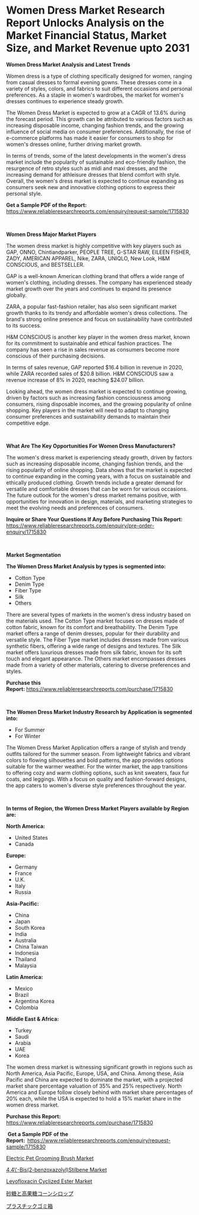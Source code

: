 <p><h1>Women Dress Market Research Report Unlocks Analysis on the Market Financial Status, Market Size, and Market Revenue upto 2031</h1></p><p><strong>Women Dress Market Analysis and Latest Trends</strong></p>
<p><p>Women dress is a type of clothing specifically designed for women, ranging from casual dresses to formal evening gowns. These dresses come in a variety of styles, colors, and fabrics to suit different occasions and personal preferences. As a staple in women's wardrobes, the market for women's dresses continues to experience steady growth.</p><p>The Women Dress Market is expected to grow at a CAGR of 13.6% during the forecast period. This growth can be attributed to various factors such as increasing disposable income, changing fashion trends, and the growing influence of social media on consumer preferences. Additionally, the rise of e-commerce platforms has made it easier for consumers to shop for women's dresses online, further driving market growth.</p><p>In terms of trends, some of the latest developments in the women's dress market include the popularity of sustainable and eco-friendly fashion, the resurgence of retro styles such as midi and maxi dresses, and the increasing demand for athleisure dresses that blend comfort with style. Overall, the women's dress market is expected to continue expanding as consumers seek new and innovative clothing options to express their personal style.</p></p>
<p><strong>Get a Sample PDF of the Report:&nbsp;</strong> <a href="https://www.reliableresearchreports.com/enquiry/request-sample/1715830">https://www.reliableresearchreports.com/enquiry/request-sample/1715830</a></p>
<p>&nbsp;</p>
<p><strong>Women Dress Major Market Players</strong></p>
<p><p>The women dress market is highly competitive with key players such as GAP, ONNO, Chintiandparker, PEOPLE TREE, G-STAR RAW, EILEEN FISHER, ZADY, AMERICAN APPAREL, Nike, ZARA, UNIQLO, New Look, H&M CONSCIOUS, and BESTSELLER. </p><p>GAP is a well-known American clothing brand that offers a wide range of women's clothing, including dresses. The company has experienced steady market growth over the years and continues to expand its presence globally.</p><p>ZARA, a popular fast-fashion retailer, has also seen significant market growth thanks to its trendy and affordable women's dress collections. The brand's strong online presence and focus on sustainability have contributed to its success.</p><p>H&M CONSCIOUS is another key player in the women dress market, known for its commitment to sustainable and ethical fashion practices. The company has seen a rise in sales revenue as consumers become more conscious of their purchasing decisions.</p><p>In terms of sales revenue, GAP reported $16.4 billion in revenue in 2020, while ZARA recorded sales of $20.8 billion. H&M CONSCIOUS saw a revenue increase of 8% in 2020, reaching $24.07 billion.</p><p>Looking ahead, the women dress market is expected to continue growing, driven by factors such as increasing fashion consciousness among consumers, rising disposable incomes, and the growing popularity of online shopping. Key players in the market will need to adapt to changing consumer preferences and sustainability demands to maintain their competitive edge.</p></p>
<p>&nbsp;</p>
<p><strong>What Are The Key Opportunities For Women Dress Manufacturers?</strong></p>
<p><p>The women's dress market is experiencing steady growth, driven by factors such as increasing disposable income, changing fashion trends, and the rising popularity of online shopping. Data shows that the market is expected to continue expanding in the coming years, with a focus on sustainable and ethically produced clothing. Growth trends include a greater demand for versatile and comfortable dresses that can be worn for various occasions. The future outlook for the women's dress market remains positive, with opportunities for innovation in design, materials, and marketing strategies to meet the evolving needs and preferences of consumers.</p></p>
<p><strong>Inquire or Share Your Questions If Any Before Purchasing This Report:</strong> <a href="https://www.reliableresearchreports.com/enquiry/pre-order-enquiry/1715830">https://www.reliableresearchreports.com/enquiry/pre-order-enquiry/1715830</a></p>
<p>&nbsp;</p>
<p><strong>Market Segmentation</strong></p>
<p><strong>The Women Dress Market Analysis by types is segmented into:</strong></p>
<p><ul><li>Cotton Type</li><li>Denim Type</li><li>Fiber Type</li><li>Silk</li><li>Others</li></ul></p>
<p><p>There are several types of markets in the women's dress industry based on the materials used. The Cotton Type market focuses on dresses made of cotton fabric, known for its comfort and breathability. The Denim Type market offers a range of denim dresses, popular for their durability and versatile style. The Fiber Type market includes dresses made from various synthetic fibers, offering a wide range of designs and textures. The Silk market offers luxurious dresses made from silk fabric, known for its soft touch and elegant appearance. The Others market encompasses dresses made from a variety of other materials, catering to diverse preferences and styles.</p></p>
<p><strong>Purchase this Report:&nbsp;</strong><a href="https://www.reliableresearchreports.com/purchase/1715830">https://www.reliableresearchreports.com/purchase/1715830</a></p>
<p>&nbsp;</p>
<p><strong>The Women Dress Market Industry Research by Application is segmented into:</strong></p>
<p><ul><li>For Summer</li><li>For Winter</li></ul></p>
<p><p>The Women Dress Market Application offers a range of stylish and trendy outfits tailored for the summer season. From lightweight fabrics and vibrant colors to flowing silhouettes and bold patterns, the app provides options suitable for the warmer weather. For the winter market, the app transitions to offering cozy and warm clothing options, such as knit sweaters, faux fur coats, and leggings. With a focus on quality and fashion-forward designs, the app caters to women's diverse style preferences throughout the year.</p></p>
<p>&nbsp;</p>
<p><strong>In terms of Region, the Women Dress Market Players available by Region are:</strong></p>
<p>
    <p> <strong> North America: </strong>
        <ul>
            <li>United States</li>
            <li>Canada</li>
        </ul>
        </p> 
    <p> <strong> Europe: </strong>
        <ul>
            <li>Germany</li>
            <li>France</li>
            <li>U.K.</li>
            <li>Italy</li>
            <li>Russia</li>
        </ul>
        </p> 
    <p> <strong> Asia-Pacific: </strong>
        <ul>
            <li>China</li>
            <li>Japan</li>
            <li>South Korea</li>
            <li>India</li>
            <li>Australia</li>
            <li>China Taiwan</li>
            <li>Indonesia</li>
            <li>Thailand</li>
            <li>Malaysia</li>
        </ul>
        </p> 
    <p> <strong> Latin America: </strong>
        <ul>
            <li>Mexico</li>
            <li>Brazil</li>
            <li>Argentina Korea</li>
            <li>Colombia</li>
        </ul>
        </p> 
    <p> <strong> Middle East & Africa: </strong>
        <ul>
            <li>Turkey</li>
            <li>Saudi</li>
            <li>Arabia</li>
            <li>UAE</li>
            <li>Korea</li>
        </ul>
    </p>
    </p>
<p><p>The women dress market is witnessing significant growth in regions such as North America, Asia Pacific, Europe, USA, and China. Among these, Asia Pacific and China are expected to dominate the market, with a projected market share percentage valuation of 35% and 25% respectively. North America and Europe follow closely behind with market share percentages of 20% each, while the USA is expected to hold a 15% market share in the women dress market.</p></p>
<p><strong>Purchase this Report: </strong><a href="https://www.reliableresearchreports.com/purchase/1715830">https://www.reliableresearchreports.com/purchase/1715830</a></p>
<p>&nbsp;<strong>Get a Sample PDF of the Report:&nbsp;&nbsp;</strong><a href="https://www.reliableresearchreports.com/enquiry/request-sample/1715830">https://www.reliableresearchreports.com/enquiry/request-sample/1715830</a></p>
<p><strong></strong></p>
<p><p><a href="https://github.com/joannagoyvaerts/Market-Research-Report-List-1/blob/main/electric-pet-grooming-brush-market.md">Electric Pet Grooming Brush Market</a></p><p><a href="https://issuu.com/reportprime-2/docs/44-bis2-benzoxazolylstilbene-market-size-2030.pptx">4,4\'-Bis(2-benzoxazolyl)Stilbene Market</a></p><p><a href="https://issuu.com/reportprime-2/docs/levofloxacin-cyclized-ester-market-size-2030.pptx">Levofloxacin Cyclized Ester Market</a></p><p><a href="https://medium.com/@rebekaanderson14/%E7%A0%82%E7%B3%96%E3%81%A8%E3%83%8F%E3%82%A4%E3%83%95%E3%83%A9%E3%82%AF%E3%83%88%E3%83%BC%E3%82%B9%E3%82%B3%E3%83%BC%E3%83%B3%E3%82%B7%E3%83%AD%E3%83%83%E3%83%97%E5%B8%82%E5%A0%B4-%E5%B8%82%E5%A0%B4cagr-%E5%B8%82%E5%A0%B4%E3%81%AE%E3%83%88%E3%83%AC%E3%83%B3%E3%83%89-%E3%81%8A%E3%82%88%E3%81%B3%E6%88%90%E9%95%B7%E6%88%A6%E7%95%A5%E3%81%AB%E9%96%A2%E3%81%99%E3%82%8B%E3%82%A4%E3%83%B3%E3%82%B5%E3%82%A4%E3%83%88-ee9516082888">砂糖と高果糖コーンシロップ</a></p><p><a href="https://medium.com/@at15984/%E3%83%97%E3%83%A9%E3%82%B9%E3%83%81%E3%83%83%E3%82%AF%E3%82%B4%E3%83%9F%E7%AE%B1%E5%B8%82%E5%A0%B4-%E5%B8%82%E5%A0%B4cagr-%E5%B8%82%E5%A0%B4%E3%83%88%E3%83%AC%E3%83%B3%E3%83%89-%E5%8F%8A%E3%81%B3%E6%88%90%E9%95%B7%E6%88%A6%E7%95%A5%E3%81%AB%E9%96%A2%E3%81%99%E3%82%8B%E3%82%A4%E3%83%B3%E3%82%B5%E3%82%A4%E3%83%88-2f3bd2461e8b">プラスチックゴミ箱</a></p></p>